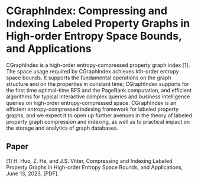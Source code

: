 # CGraphIndex: Compressing and Indexing Labeled Property Graphs in High-order Entropy Space Bounds, and Applications
CGraphIndex is a high-order entropy-compressed property graph index [1]. The space usage required by CGraphIndex achieves kth-order entropy space bounds. It supports the fundamental operations on the graph structure and on the properties in constant time; CGraphIndex supports for the first time optimal-time BFS and the PageRank computation, and efficient algorithms for typical interactive complex queries and business intelligence queries on high-order entropy-compressed space.
CGraphIndex is an efficient entropy-compressed indexing framework for labeled property graphs, and we expect it to open up further avenues in the theory of labeled property graph compression and indexing, as well as to practical impact on the storage and analytics of graph databases. 

## Paper
[1] H. Huo, Z. He, and J.S. Vitter,  Compressing and Indexing Labeled Property Graphs in High-order Entropy Space Bounds, and Applications,  June 13, 2023,  [PDF]. 
